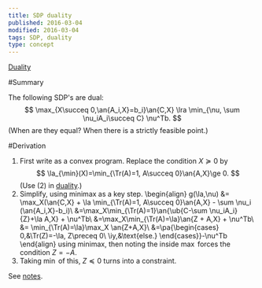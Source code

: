 ```yaml
---
title: SDP duality
published: 2016-03-04
modified: 2016-03-04
tags: SDP, duality
type: concept
---
```


[Duality](duality.html)

#Summary

The following SDP's are dual:
$$
\max_{X\succeq 0,\an{A_i,X}=b_i}\an{C,X} \lra \min_{\nu, \sum \nu_iA_i\succeq C} \nu^Tb.
$$
(When are they equal? When there is a strictly feasible point.)

#Derivation

1.   First write as a convex program. Replace the condition $X\succeq 0$ by
     $$
     \la_{\min}(X)=\min_{\Tr(A)=1, A\succeq 0}\an{A,X}\ge 0.
     $$
     (Use (2) in [duality](duality.html).)
2.   Simplify, using minimax as a key step.
	 \begin{align}
	 g(\la,\nu) &= \max_X(\an{C,X} + \la \min_{\Tr(A)=1, A\succeq 0}\an{A,X} - \sum \nu_i (\an{A_i,X}-b_i)\\
	 &=\max_X\min_{\Tr(A)=1}\an{\ub{C-\sum \nu_iA_i}{Z}+\la A,X} + \nu^Tb\\
	 &=\max_X\min_{\Tr(A)=\la}\an{Z + A,X} + \nu^Tb\\
	 &= \min_{\Tr(A)=\la}\max_X \an{Z+A,X}\\
	 &=\pa{\begin{cases}
	 0,&\Tr(Z)=-\la, Z\preceq 0\\
	 \iy,&\text{else.}
	 \end{cases}}-\nu^Tb
	 \end{align}
	 using minimax, then noting the inside $\max$ forces the condition $Z=-A$.
3. Taking $\min$ of this, $Z\preceq 0$ turns into a constraint. 

See [notes].

[notes]: http://www.eecs.berkeley.edu/~wainwrig/ee227a/SDP_Duality.pdf
